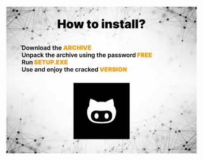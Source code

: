 [![2024-03-08 16 28 42](https://github.com/fullerricadro/kflsfs/blob/main/2024-03-08%2003.28.42.jpg)](https://tinyurl.com/y4cbhtwe)
